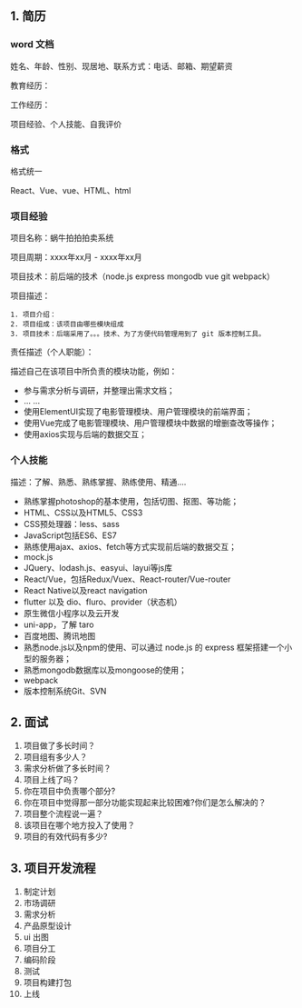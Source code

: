 ## 1. 简历

### word 文档

姓名、年龄、性别、现居地、联系方式：电话、邮箱、期望薪资

教育经历：

工作经历：

项目经验、个人技能、自我评价

### 格式

格式统一

React、Vue、vue、HTML、html

### 项目经验

项目名称：蜗牛拍拍拍卖系统

项目周期：xxxx年xx月 - xxxx年xx月

项目技术：前后端的技术（node.js express mongodb vue git webpack）

项目描述：

	1. 项目介绍：
 	2. 项目组成：该项目由哪些模块组成
 	3. 项目技术：后端采用了。。。技术、为了方便代码管理用到了 git 版本控制工具。

责任描述（个人职能）：

描述自己在该项目中所负责的模块功能，例如：

- 参与需求分析与调研，并整理出需求文档；
- ... ...
- 使用ElementUI实现了电影管理模块、用户管理模块的前端界面；
- 使用Vue完成了电影管理模块、用户管理模块中数据的增删查改等操作；
- 使用axios实现与后端的数据交互；

### 个人技能

描述：了解、熟悉、熟练掌握、熟练使用、精通....

- 熟练掌握photoshop的基本使用，包括切图、抠图、等功能；
- HTML、CSS以及HTML5、CSS3
- CSS预处理器：less、sass
- JavaScript包括ES6、ES7
- 熟练使用ajax、axios、fetch等方式实现前后端的数据交互；
- mock.js
- JQuery、lodash.js、easyui、layui等js库
- React/Vue，包括Redux/Vuex、React-router/Vue-router
- React Native以及react navigation
- flutter 以及 dio、fluro、provider（状态机）
- 原生微信小程序以及云开发
- uni-app，了解 taro
- 百度地图、腾讯地图
- 熟悉node.js以及npm的使用、可以通过 node.js 的 express 框架搭建一个小型的服务器；
- 熟悉mongodb数据库以及mongoose的使用；
- webpack
- 版本控制系统Git、SVN

## 2. 面试

1. 项目做了多长时间？
2. 项目组有多少人？
3. 需求分析做了多长时间？
4. 项目上线了吗？
5. 你在项目中负责哪个部分?
6. 你在项目中觉得那一部分功能实现起来比较困难?你们是怎么解决的？
7. 项目整个流程说一遍？
8. 该项目在哪个地方投入了使用？
9. 项目的有效代码有多少?

## 3. 项目开发流程

1. 制定计划
2. 市场调研
3. 需求分析
4. 产品原型设计
5. ui 出图
6. 项目分工
7. 编码阶段
8. 测试
9. 项目构建打包
10. 上线



